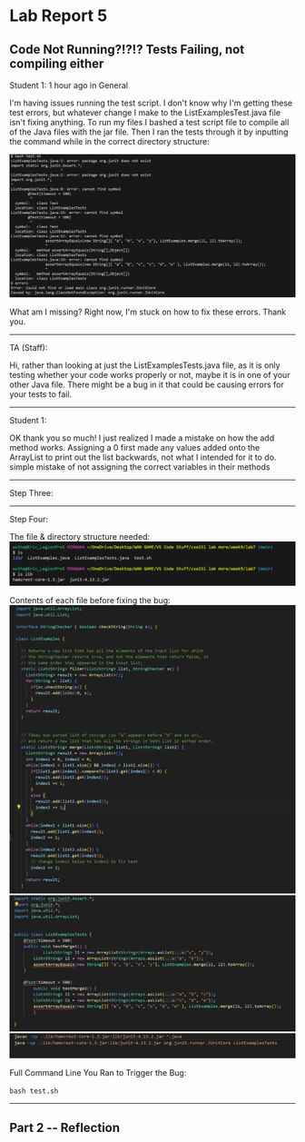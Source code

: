 # **Lab Report 5** #
## Code Not Running?!?!? Tests Failing, not compiling either ## 

Student 1:
1 hour ago in General

I'm having issues running the test script. I don't know why I'm getting these test errors, but whatever change I make to the ListExamplesTest.java file isn't fixing anything. To run my files I bashed a test script file to compile all of the Java files with the jar file. Then I ran the tests through it by inputting the command while in the correct directory structure:


![Image](Image32.png)

What am I missing? Right now, I'm stuck on how to fix these errors. Thank you.

---

TA (Staff):

Hi, rather than looking at just the ListExamplesTests.java file, as it is only testing whether your code works properly or not, maybe it is in one of your other Java file. There might be a bug in it that could be causing errors for your tests to fail. 

---

Student 1:

OK thank you so much! I just realized I made a mistake on how the add method works. Assigning a 0 first made any values added onto the ArrayList to print out the list backwards, not what I intended for it to do.  simple mistake of not assigning the correct variables in their methods


---

Step Three:


---

Step Four: 

The file & directory structure needed:
![Image](Image36.png)

Contents of each file before fixing the bug:
![Image](Image33.png)
![Image](Image34.png)
![Image](Image35.png)

Full Command Line You Ran to Trigger the Bug:

``bash test.sh`` 


---

## Part 2 -- Reflection

